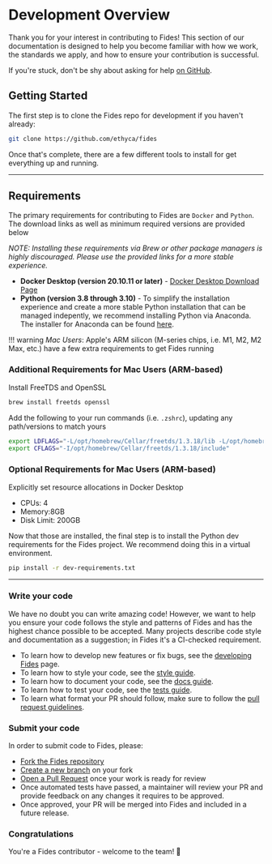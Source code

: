 # Development Overview

Thank you for your interest in contributing to Fides! This section of our documentation is designed to help you become familiar with how we work, the standards we apply, and how to ensure your contribution is successful.

If you're stuck, don't be shy about asking for help [on GitHub](https://github.com/ethyca/fides/issues).

## Getting Started

The first step is to clone the Fides repo for development if you haven't already:

```bash
git clone https://github.com/ethyca/fides
```

Once that's complete, there are a few different tools to install for get everything up and running.

---

## Requirements

The primary requirements for contributing to Fides are `Docker` and `Python`. The download links as well as minimum required versions are provided below

 _NOTE: Installing these requirements via Brew or other package managers is highly discouraged. Please use the provided links for a more stable experience._

* __Docker Desktop (version 20.10.11 or later)__ - [Docker Desktop Download Page](https://www.docker.com/products/docker-desktop/)
* __Python (version 3.8 through 3.10)__ - To simplify the installation experience and create a more stable Python installation that can be managed indepently, we recommend installing Python via Anaconda. The installer for Anaconda can be found [here](https://www.anaconda.com/download).

!!! warning
    _Mac Users_: Apple's ARM silicon (M-series chips, i.e. M1, M2, M2 Max, etc.) have a few extra requirements to get Fides running

### Additional Requirements for Mac Users (ARM-based)

Install FreeTDS and OpenSSL

```bash
brew install freetds openssl
```

Add the following to your run commands (i.e. `.zshrc`), updating any path/versions to match yours

```bash
export LDFLAGS="-L/opt/homebrew/Cellar/freetds/1.3.18/lib -L/opt/homebrew/Cellar/openssl@1.1/1.1.1u/lib"
export CFLAGS="-I/opt/homebrew/Cellar/freetds/1.3.18/include"
```

### Optional Requirements for Mac Users (ARM-based)

Explicitly set resource allocations in Docker Desktop

* CPUs: 4
* Memory:8GB
* Disk Limit: 200GB

Now that those are installed, the final step is to install the Python dev requirements for the Fides project. We recommend doing this in a virtual environment.

```bash
pip install -r dev-requirements.txt
```

---

### Write your code

We have no doubt you can write amazing code! However, we want to help you ensure your code follows the style and patterns of Fides and has the highest chance possible to be accepted. Many projects describe code style and documentation as a suggestion; in Fides it's a CI-checked requirement.

* To learn how to develop new features or fix bugs, see the [developing Fides](developing_fides.md) page.
* To learn how to style your code, see the [style guide](code_style.md).
* To learn how to document your code, see the [docs guide](documentation.md).
* To learn how to test your code, see the [tests guide](testing.md).
* To learn what format your PR should follow, make sure to follow the [pull request guidelines](pull_requests.md).

### Submit your code

In order to submit code to Fides, please:

* [Fork the Fides repository](https://help.github.com/en/articles/fork-a-repo)
* [Create a new branch](https://help.github.com/en/desktop/contributing-to-projects/creating-a-branch-for-your-work) on your fork
* [Open a Pull Request](https://help.github.com/en/articles/creating-a-pull-request-from-a-fork) once your work is ready for review
* Once automated tests have passed, a maintainer will review your PR and provide feedback on any changes it requires to be approved.
* Once approved, your PR will be merged into Fides and included in a future release.

### Congratulations

You're a Fides contributor - welcome to the team! 🎉
